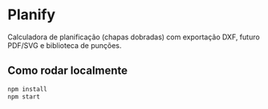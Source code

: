 # Planify
Calculadora de planificação (chapas dobradas) com exportação DXF, futuro PDF/SVG e biblioteca de punções.

## Como rodar localmente
```bash
npm install
npm start
